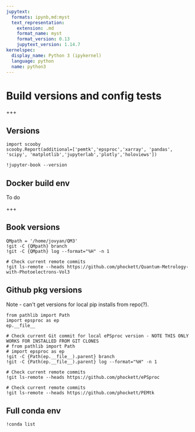```yaml
---
jupytext:
  formats: ipynb,md:myst
  text_representation:
    extension: .md
    format_name: myst
    format_version: 0.13
    jupytext_version: 1.14.7
kernelspec:
  display_name: Python 3 (ipykernel)
  language: python
  name: python3
---
```


# Build versions and config tests

+++

## Versions

```{code-cell} ipython3
import scooby
scooby.Report(additional=['pemtk','epsproc','xarray', 'pandas', 'scipy', 'matplotlib','jupyterlab','plotly','holoviews'])
```

```{code-cell} ipython3
!jupyter-book --version
```

## Docker build env

To do

+++

## Book versions

```{code-cell} ipython3
QMpath = '/home/jovyan/QM3'
!git -C {QMpath} branch
!git -C {QMpath} log --format="%H" -n 1
```

```{code-cell} ipython3
# Check current remote commits
!git ls-remote --heads https://github.com/phockett/Quantum-Metrology-with-Photoelectrons-Vol3
```

## Github pkg versions

Note - can't get versions for local pip installs from repo(?).

```{code-cell} ipython3
from pathlib import Path
import epsproc as ep
ep.__file__
```

```{code-cell} ipython3
# Check current Git commit for local ePSproc version - NOTE THIS ONLY WORKS FOR INSTALLED FROM GIT CLONES
# from pathlib import Path
# import epsproc as ep
!git -C {Path(ep.__file__).parent} branch
!git -C {Path(ep.__file__).parent} log --format="%H" -n 1
```

```{code-cell} ipython3
# Check current remote commits
!git ls-remote --heads https://github.com/phockett/ePSproc
```

```{code-cell} ipython3
# Check current remote commits
!git ls-remote --heads https://github.com/phockett/PEMtk
```

## Full conda env

```{code-cell} ipython3
!conda list
```

```{code-cell} ipython3

```

